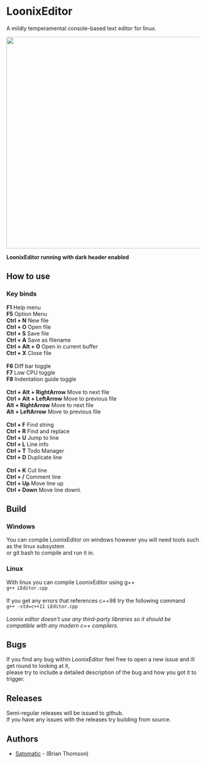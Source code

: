 # LoonixEditor
A mildly temperamental console-based text editor for linux.

<img src="https://i.imgur.com/HP8RcEW.png" width="552px">

**LoonixEditor running with dark header enabled**

## How to use
### Key binds
**F1** Help menu\
**F5** Option Menu\
**Ctrl + N** New file\
**Ctrl + O** Open file\
**Ctrl + S** Save file\
**Ctrl + A** Save as filename\
**Ctrl + Alt + O** Open in current buffer\
**Ctrl + X** Close file\
\
**F6** Diff bar toggle\
**F7** Low CPU toggle\
**F8** Indentation guide toggle\
\
**Ctrl + Alt + RightArrow** Move to next file\
**Ctrl + Alt + LeftArrow** Move to previous file\
**Alt + RightArrow** Move to next file\
**Alt + LeftArrow** Move to previous file\
\
**Ctrl + F** Find string\
**Ctrl + R** Find and replace\
**Ctrl + U** Jump to line\
**Ctrl + L** Line info\
**Ctrl + T** Todo Manager\
**Ctrl + D** Duplicate line\
\
**Ctrl + K** Cut line\
**Ctrl + /** Comment line\
**Ctrl + Up** Move line up\
**Ctrl + Down** Move line down\

## Build
### Windows
You can compile LoonixEditor on windows however you will need tools such as the linux subsystem\
or git bash to compile and run it in.

### Linux
With linux you can compile LoonixEditor using g++\
<code>g++ LEditor.cpp</code>
\
\
If you get any errors that references c++98 try the following command\
<code>g++ -std=c++11 LEditor.cpp</code>
\
\
*Loonix editor doesn't use any third-party libraries so it should be compatible with any modern c++ compilers.*

## Bugs
If you find any bug within LoonixEditor feel free to open a new issue and ill get round to looking at it,\
please try to include a detailed description of the bug and how you got it to trigger.

## Releases
Semi-regular releases will be issued to github.\
If you have any issues with the releases try building from source.

## Authors

* [Satomatic](http://www.github.com/Satomatic) - (Brian Thomson)
